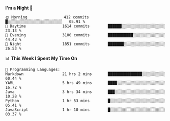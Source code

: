 <!--START_SECTION:waka-->
**I'm a Night 🦉** 

```text
🌞 Morning                412 commits         █░░░░░░░░░░░░░░░░░░░░░░░░   05.91 % 
🌆 Daytime                1614 commits        ██████░░░░░░░░░░░░░░░░░░░   23.13 % 
🌃 Evening                3100 commits        ███████████░░░░░░░░░░░░░░   44.43 % 
🌙 Night                  1851 commits        ███████░░░░░░░░░░░░░░░░░░   26.53 % 
```


📊 **This Week I Spent My Time On** 

```text
💬 Programming Languages: 
Markdown                 21 hrs 2 mins       ███████████████░░░░░░░░░░   60.44 % 
YAML                     5 hrs 49 mins       ████░░░░░░░░░░░░░░░░░░░░░   16.72 % 
Java                     3 hrs 34 mins       ███░░░░░░░░░░░░░░░░░░░░░░   10.28 % 
Python                   1 hr 53 mins        █░░░░░░░░░░░░░░░░░░░░░░░░   05.41 % 
JavaScript               1 hr 10 mins        █░░░░░░░░░░░░░░░░░░░░░░░░   03.37 % 
```


<!--END_SECTION:waka-->
